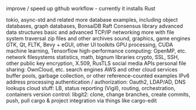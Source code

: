 
improve / speed up github workflow - currently it installs Rust

tokio, async-std and related
more database examples, including object databases, graph databases, BonsaiDB
Raft Consensus library
advanced data structures
basic and advanced TCP/IP networking
more with file system traversal
zip files and other archives
sound, graphics, game engines
GTK, Qt, FLTK, Bevy + eGUI, other UI toolkits
GPU processing, CUDA
machine learning, Tensorflow
high-performance computing: OpenMP, etc.
network filesystems
statistics, math, bignum libraries
crypto, SSL, SSH, other public key encryption, X.509, RusTLS
social media APIs
personal file sharing: OwnCloud, etc.
search engines
AWS and other cloud services
buffer pools, garbage collection, or other reference-counted examples
IPv6 address processing
authentication / authorization: Oauth2, LDAP/AD, DNS lookups
cloud stuff: LB, status reporting (Vigil), routing, orchestration, containers
version control: libgit2: clone, change branches, create commits, push, pull
cargo & project integration via things like cargo-edit
